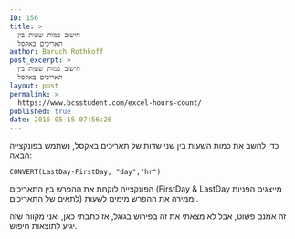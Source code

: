 ```yaml
---
ID: 156
title: >
  חישוב כמות שעות בין
  תאריכים באקסל
author: Baruch Rothkoff
post_excerpt: >
  חישוב כמות שעות בין
  תאריכים באקסל
layout: post
permalink: >
  https://www.bcsstudent.com/excel-hours-count/
published: true
date: 2016-05-15 07:56:26
---
```

<!-- wp:paragraph -->
<p>כדי לחשב את כמות השעות בין שני שדות של תאריכים באקסל, נשתמש בפונקצייה הבאה:</p>
<!-- /wp:paragraph -->
<!-- wp:paragraph {"direction":"ltr"} -->
<p dir="ltr"><code>CONVERT(LastDay-FirstDay, "day","hr")</code></p>
<!-- /wp:paragraph -->
<!-- wp:paragraph -->
<p>הפונקצייה לוקחת את ההפרש בין התאריכים (FirstDay &amp; LastDay מייצגים הפניות לתאים של התאריכים) וממירה את ההפרש מימים לשעות.</p>
<!-- /wp:paragraph -->
<!-- wp:paragraph -->
<p>זה אמנם פשוט, אבל לא מצאתי את זה בפירוש בגוגל, אז כתבתי כאן, ואני מקווה שזה יגיע לתוצאות חיפוש.</p>
<!-- /wp:paragraph -->